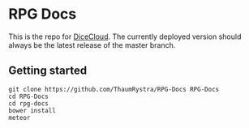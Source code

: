 RPG Docs
========

This is the repo for [DiceCloud](dicecloud.com). The currently deployed version should always be the latest release of the master branch.

Getting started
---------------

`git clone https://github.com/ThaumRystra/RPG-Docs RPG-Docs`  
`cd RPG-Docs`  
`cd rpg-docs`  
`bower install`  
`meteor`
